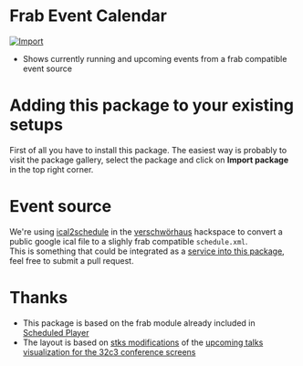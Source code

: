 # Frab Event Calendar

[![Import](https://cdn.infobeamer.com/s/img/import.png)](https://info-beamer.com/use?url=https://github.com/verschwoerhaus/info-beamer-package-calendar)

* Shows currently running and upcoming events from a frab compatible event source

# Adding this package to your existing setups

First of all you have to install this package. The easiest way is probably to visit the package gallery, select the package and click on __Import package__ in the top right corner.

# Event source
We're using [ical2schedule](https://github.com/verschwoerhaus/ical2schedule) in the [verschwörhaus](https://verschwoerhaus.de) hackspace to convert a public google ical file to a slighly frab compatible `schedule.xml`.  
This is something that could be integrated as a [service into this package](https://info-beamer.com/doc/package-services), feel free to submit a pull request.

# Thanks
* This package is based on the frab module already included in [Scheduled Player](https://info-beamer.com/raspberry-pi-digital-signage-scheduled-player-4765.html)
* The layout is based on [stks modifications](https://github.com/verschwoerhaus/info-beamer-vsh/blob/vsh/module_events.lua) of the [upcoming talks visualization for the 32c3 conference screens](https://github.com/info-beamer/package-32c3-screens)